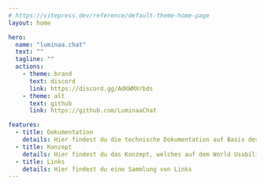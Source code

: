 ```yaml
---
# https://vitepress.dev/reference/default-theme-home-page
layout: home

hero:
  name: "luminaa.chat"
  text: ""
  tagline: ""
  actions:
    - theme: brand
      text: discord
      link: https://discord.gg/AdKWMXrbds
    - theme: alt
      text: github
      link: https://github.com/LuminaaChat

features:
  - title: Dokumentation
    details: Hier findest du die technische Dokumentation auf Basis des arc42 Frameworks.
  - title: Konzept
    details: Hier findest du das Konzept, welches auf dem World Usability Day ausgearbeitet wurde.
  - title: Links
    details: Hier findest du eine Sammlung von Links
---
```


